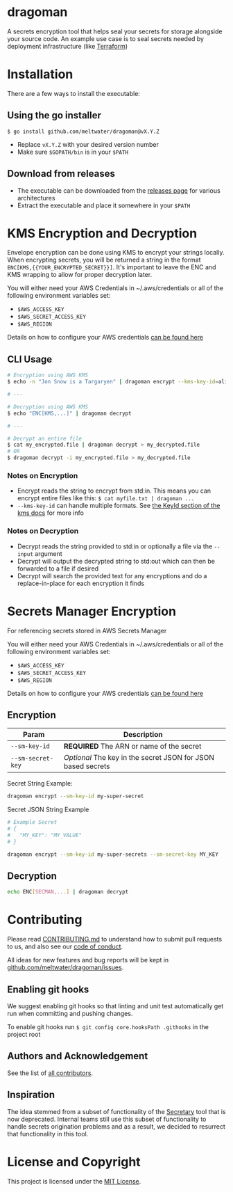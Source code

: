 # dragoman
A secrets encryption tool that helps seal your secrets for storage alongside your source code. An example use case is to seal secrets needed by deployment infrastructure (like [Terraform](https://www.terraform.io/))

# Installation
There are a few ways to install the executable:

## Using the go installer
`$ go install github.com/meltwater/dragoman@vX.Y.Z`
- Replace `vX.Y.Z` with your desired version number
- Make sure `$GOPATH/bin` is in your `$PATH`

## Download from releases
- The executable can be downloaded from the [releases page](https://github.com/meltwater/dragoman/releases/latest) for various architectures
- Extract the executable and place it somewhere in your `$PATH`

# KMS Encryption and Decryption
Envelope encryption can be done using KMS to encrypt your strings locally. When encrypting secrets, you will be returned a string in the format `ENC[KMS,{{YOUR_ENCRYPTED_SECRET}}]`. It's important to leave the ENC and KMS wrapping to allow for proper decryption later.

You will either need your AWS Credentials in ~/.aws/credentials or all of the following environment variables set:
- `$AWS_ACCESS_KEY`
- `$AWS_SECRET_ACCESS_KEY`
- `$AWS_REGION`

Details on how to configure your AWS credentials [can be found here]("github.com/aws/aws-sdk-go-v2/config")

## CLI Usage
```bash
# Encryption using AWS KMS
$ echo -n "Jon Snow is a Targaryen" | dragoman encrypt --kms-key-id=alias/my-secret-key

# ---

# Decryption using AWS KMS
$ echo "ENC[KMS,...]" | dragoman decrypt

# ---

# Decrypt an entire file
$ cat my_encrypted.file | dragoman decrypt > my_decrypted.file
# OR
$ dragoman decrypt -i my_encrypted.file > my_decrypted.file
```
### Notes on Encryption
- Encrypt reads the string to encrypt from std:in. This means you can encrypt entire files like this: `$ cat myfile.txt | dragoman ...`
- `--kms-key-id` can handle multiple formats. See [the KeyId section of the kms docs](https://docs.aws.amazon.com/kms/latest/APIReference/API_Encrypt.html#API_Encrypt_RequestSyntax) for more info

### Notes on Decryption
- Decrypt reads the string provided to std:in or optionally a file via the `--input` argument
- Decrypt will output the decrypted string to std:out which can then be forwarded to a file if desired
- Decrypt will search the provided text for any encryptions and do a replace-in-place for each encryption it finds

# Secrets Manager Encryption
For referencing secrets stored in AWS Secrets Manager

You will either need your AWS Credentials in ~/.aws/credentials or all of the following environment variables set:
- `$AWS_ACCESS_KEY`
- `$AWS_SECRET_ACCESS_KEY`
- `$AWS_REGION`

Details on how to configure your AWS credentials [can be found here]("github.com/aws/aws-sdk-go-v2/config")
## Encryption
| Param | Description |
| ----- | ----------- |
| `--sm-key-id` | **REQUIRED** The ARN or name of the secret |
| `--sm-secret-key` | _Optional_ The key in the secret JSON for JSON based secrets |

Secret String Example:
```bash
dragoman encrypt --sm-key-id my-super-secret
```

Secret JSON String Example
```bash
# Example Secret
# {
#   "MY_KEY": "MY_VALUE"
# }

dragoman encrypt --sm-key-id my-super-secrets --sm-secret-key MY_KEY
```
## Decryption
```bash
echo ENC[SECMAN,...] | dragoman decrypt
```
# Contributing
Please read [CONTRIBUTING.md](CONTRIBUTING.md) to understand how to submit pull requests to us, and also see our [code of conduct](CODE_OF_CONDUCT.md).

All ideas for new features and bug reports will be kept in [github.com/meltwater/dragoman/issues](https://github.com/meltwater/dragoman/issues).

## Enabling git hooks
We suggest enabling git hooks so that linting and unit test automatically get run when committing and pushing changes.

To enable git hooks run `$ git config core.hooksPath .githooks` in the project root

## Authors and Acknowledgement
See the list of [all contributors](https://github.com/meltwater/dragoman/graphs/contributors).

## Inspiration
The idea stemmed from a subset of functionality of the [Secretary](https://github.com/meltwater/secretary) tool that is now deprecated. Internal teams still use this subset of functionality to handle secrets origination problems and as a result, we decided to resurrect that functionality in this tool.

# License and Copyright
This project is licensed under the [MIT License](LICENSE).
